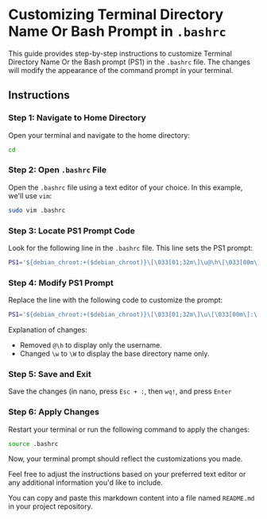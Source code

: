 # Customizing Terminal Directory Name Or Bash Prompt in `.bashrc`

This guide provides step-by-step instructions to customize Terminal Directory Name Or the Bash prompt (PS1) in the `.bashrc` file. The changes will modify the appearance of the command prompt in your terminal.


## Instructions

### Step 1: Navigate to Home Directory


Open your terminal and navigate to the home directory: 
```sh
cd
```
### Step 2: Open `.bashrc` File
Open the `.bashrc` file using a text editor of your choice. In this example, we'll use `vim`:
```sh
sudo vim .bashrc
```
### Step 3: Locate PS1 Prompt Code

Look for the following line in the `.bashrc` file. This line sets the PS1 prompt:
```sh
PS1='${debian_chroot:+($debian_chroot)}\[\033[01;32m\]\u@\h\[\033[00m\]:\[\033[01;34m\]\w\[\033[00m\]\$ '
```
### Step 4: Modify PS1 Prompt

Replace the line with the following code to customize the prompt:
```sh
PS1='${debian_chroot:+($debian_chroot)}\[\033[01;32m\]\u\[\033[00m\]:\[\033[01;34m\]\W\[\033[00m\]\$ '
```
Explanation of changes:

-   Removed `@\h` to display only the username.
-   Changed `\w` to `\W` to display the base directory name only.
### Step 5: Save and Exit

Save the changes (in nano, press `Esc + :`, then `wq!`, and press `Enter`
### Step 6: Apply Changes

Restart your terminal or run the following command to apply the changes:
```sh 
source .bashrc
```
Now, your terminal prompt should reflect the customizations you made.

Feel free to adjust the instructions based on your preferred text editor or any additional information you'd like to include.

You can copy and paste this markdown content into a file named `README.md` in your project repository.
